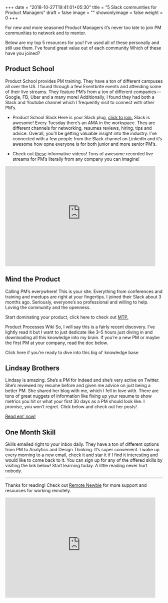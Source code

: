+++
date = "2018-10-27T19:41:01+05:30"
title = "5 Slack communities for Product Managers"
draft = false
image = ""
showonlyimage = false
weight = 0
+++

For new and more seasoned Product Managers it’s never too late to join PM communities to network and to mentor.

<!--more-->

Below are my top 5 resources for you! I’ve used all of these personally and still use them. I’ve found great value out of each community Which of these have you joined?

## Product School

Product School provides PM training. They have a ton of different campuses all over the US. I found through a few Eventbrite events and attending some of their live streams. They feature PM’s from a ton of different companies — Google, FB, Uber and a many more! Additionally, I found they had both a Slack and Youtube channel which I frequently visit to connect with other PM’s.

- Product School Slack Here is your Slack plug, [click to join.](https://www.productschool.com/slack-community/) Slack is awesome! Every Tuesday there’s an AMA in the workspace. They are different channels for networking, resumes reviews, hiring, tips and advice. Overall, you’ll be getting valuable insight into the industry. I’ve connected with a few people from the Slack channel on LinkedIn and it’s awesome how opne everyone is for both junior and more senior PM’s.

- Check out [these](https://www.youtube.com/channel/UC6hlQ0x6kPbAGjYkoz53cvA) informative videos! Tons of awesome recorded live streams for PM’s literally from any company you can imagine!

<iframe width="480" height="320" src="https://theweeklyhuman.substack.com/embed" frameborder="0" scrolling="no"></iframe>

## Mind the Product

Calling PM’s everywhere! This is your site. Everything from conferences and training and meetups are right at your fingertips. I joined their Slack about 3 months ago. Seriously, everyone’s so professional and willing to help. Loving the community and the openness.

Start dominating your product, click here to check out [MTP.](https://www.mindtheproduct.com/)

Product Processes Wiki So, I will say this is a fairly recent discovery. I’ve lightly read it but I want to just dedicate like 3–5 hours just diving in and downloading all this knowledge into my brain. If you’re a new PM or maybe the first PM at your company, read the doc below.

Click here if you’re ready to dive into this big ol’ knowledge base

## Lindsay Brothers

Lindsay is amazing. She’s a PM for Indeed and she’s very active on Twitter. She’s reviewed my resume before and given me advice on just being a better PM. She shared her blog with me, which I fell in love with. There are tons of great nuggets of information like fixing up your resume to show metrics you hit or what your first 30 days as a PM should look like. I promise, you won’t regret. Click below and check out her posts!

[Read em’ now!](http://www.lindsay-brothers.com/blog/)

## One Month Skill

Skills emailed right to your inbox daily. They have a ton of different options from PM to Analytics and Design Thinking. It’s super convenient. I wake up every morning to a new email, check it and star it if I find it interesting and would like to come back to it. You can sign up for any of the offered skills by visiting the link below! Start learning today. A little reading never hurt nobody.

----

Thanks for reading! Check out [Remote Newbie](http://remotenewbie.com) for more support and resources for working remotely.

<iframe width="480" height="320" src="https://theweeklyhuman.substack.com/embed" frameborder="0" scrolling="no"></iframe>
